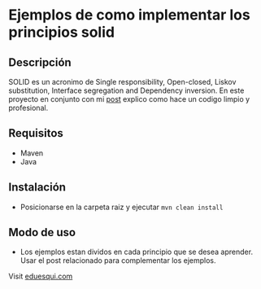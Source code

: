 # Ejemplos de como implementar los principios solid
## Descripción
SOLID  es un acronimo de Single responsibility, Open-closed, Liskov substitution, Interface segregation and Dependency inversion.
En este proyecto en conjunto con mi [post](https://medium.com/eduesqui/solid-e79c3f7eb459) explico como hace un codigo limpio y profesional.

## Requisitos
* Maven
* Java

## Instalación
* Posicionarse en la carpeta raiz y ejecutar `mvn clean install`

## Modo de uso
* Los ejemplos estan dividos en cada principio que se desea aprender. Usar el post relacionado para complementar los ejemplos.




Visit [eduesqui.com](https://eduesqui.com) 
